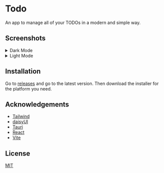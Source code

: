 # Todo

An app to manage all of your TODOs in a modern and simple way.

## Screenshots

<details>
  <summary>Dark Mode</summary>
  
  # Empty
  
  ![App Screenshot](assets/d1.jpg)
  
  # One Active
  
  ![App Screenshot](assets/d2.jpg)
  
  # Delete Singular
  
  ![App Screenshot](assets/d3.jpg)
  
  # Delete All
  
  ![App Screenshot](assets/d4.jpg)
</details>

<details>
  <summary>Light Mode</summary>
  
  # Empty
  
  ![App Screenshot](assets/l1.jpg)
  
  # One Active
  
  ![App Screenshot](assets/l2.jpg)
  
  # Delete Singular
  
  ![App Screenshot](assets/l3.jpg)
  
  # Delete All
  
  ![App Screenshot](assets/l4.jpg)
</details>

## Installation

Go to [releases](https://github.com/codeaye/todo/releases/) and go to the latest version.
Then download the installer for the platform you need.

## Acknowledgements

- [Tailwind](https://tailwindcss.com/)
- [daisyUI](https://daisyui.com/)
- [Tauri](https://tauri.app/)
- [React](https://reactjs.org/)
- [Vite](https://vitejs.dev/)

## License

[MIT](https://choosealicense.com/licenses/mit/)
